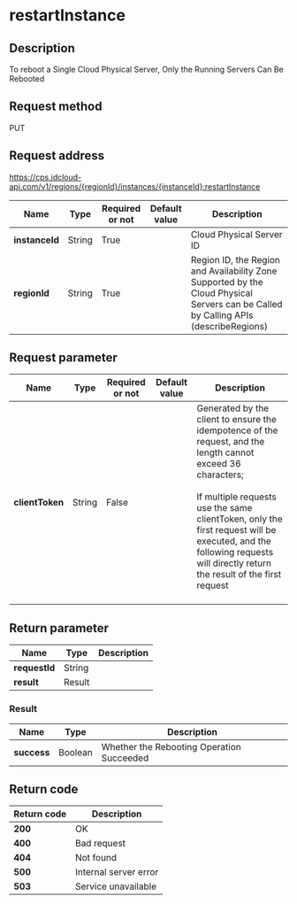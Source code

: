 # restartInstance


## Description
To reboot a Single Cloud Physical Server, Only the Running Servers Can Be Rebooted

## Request method
PUT

## Request address
https://cps.jdcloud-api.com/v1/regions/{regionId}/instances/{instanceId}:restartInstance

|Name|Type|Required or not|Default value|Description|
|---|---|---|---|---|
|**instanceId**|String|True||Cloud Physical Server ID|
|**regionId**|String|True||Region ID, the Region and Availability Zone Supported by the Cloud Physical Servers can be Called by Calling APIs (describeRegions)|

## Request parameter
|Name|Type|Required or not|Default value|Description|
|---|---|---|---|---|
|**clientToken**|String|False||Generated by the client to ensure the idempotence of the request, and the length cannot exceed 36 characters;<br/><br>If multiple requests use the same clientToken, only the first request will be executed, and the following requests will directly return the result of the first request<br/><br>|


## Return parameter
|Name|Type|Description|
|---|---|---|
|**requestId**|String||
|**result**|Result||


### Result
|Name|Type|Description|
|---|---|---|
|**success**|Boolean|Whether the Rebooting Operation Succeeded|

## Return code
|Return code|Description|
|---|---|
|**200**|OK|
|**400**|Bad request|
|**404**|Not found|
|**500**|Internal server error|
|**503**|Service unavailable|

